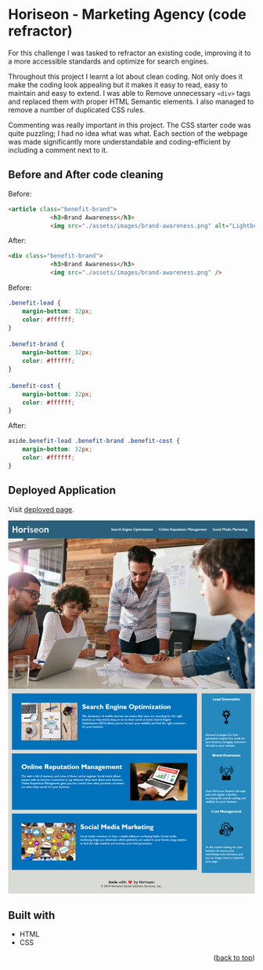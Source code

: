 # Horiseon - Marketing Agency (code refractor)

For this challenge I was tasked to refractor an existing code, improving it to a more accessible standards and optimize for search engines.

Throughout this project I learnt a lot about clean coding. Not only does it make the coding look appealing but it makes it easy to read, easy to maintain and easy to extend. I was able to Remove unnecessary ```<div>``` tags and replaced them with proper HTML Semantic elements. I also managed to remove a number of duplicated CSS rules. 

Commenting was really important in this project. The CSS starter code was quite puzzling; I had no idea what was what. Each section of the webpage was made significantly more understandable and coding-efficient by including a comment next to it.

## Before and After code cleaning

Before:

```html
<article class="benefit-brand">
            <h3>Brand Awareness</h3>
            <img src="./assets/images/brand-awareness.png" alt="Lightbulb pulsing signals" />
```            

After:

```html
<div class="benefit-brand">
            <h3>Brand Awareness</h3>
            <img src="./assets/images/brand-awareness.png" />
```

Before:

```css
.benefit-lead {
    margin-bottom: 32px;
    color: #ffffff;
}

.benefit-brand {
    margin-bottom: 32px;
    color: #ffffff;
}

.benefit-cost {
    margin-bottom: 32px;
    color: #ffffff;
}
```

After: 

```css
aside.benefit-lead .benefit-brand .benefit-cost {
    margin-bottom: 32px;
    color: #ffffff;
}
```

## Deployed Application

Visit [deployed page](https://murtaza34.github.io/Marketing-Agency---Code-Refactor/).

![page](/assets/images/Horiseon%20webpage.jpg)

## Built with

* HTML
* CSS

<p align="right">(<a href="#readme-top">back to top</a>)</p>